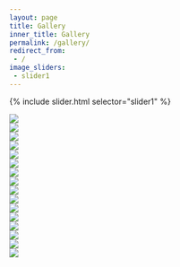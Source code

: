 ```yaml
---
layout: page
title: Gallery
inner_title: Gallery
permalink: /gallery/
redirect_from:
 - /
image_sliders:
 - slider1
---
```


{% include slider.html selector="slider1" %}

<div class="main_block">
    <div class="inner_block">
        <a href="/assets/images/japanese_room.jpg"><img src="/assets/images/japanese_room.jpg"></a>
    </div>
    <div class="inner_block">
        <a href="/assets/images/vr_gallery.jpg"><img src="/assets/images/vr_gallery.jpg"></a>
    </div>
</div>

<div class="main_block">
    <div class="inner_block">
        <a href="/assets/images/fireplace_room_detail.jpg"><img src="/assets/images/fireplace_room_detail.jpg"></a>
    </div>
    <div class="inner_block">
        <a href="/assets/images/fireplace_room.jpg"><img src="/assets/images/fireplace_room.jpg"></a>
    </div>
</div>

<div class="main_block">
    <div class="inner_block">
        <a href="/assets/images/metals.jpg"><img src="/assets/images/metals.jpg"></a>
    </div>
    <div class="inner_block">
        <a href="/assets/images/transmissive.jpg"><img src="/assets/images/transmissive.jpg"></a>
    </div>
</div>

<div class="main_block">
    <div class="inner_block">
        <a href="/assets/images/ior.jpg"><img src="/assets/images/ior.jpg"></a>
    </div>
    <div class="inner_block">
        <a href="/assets/images/coffee.jpg"><img src="/assets/images/coffee.jpg"></a>
    </div>
</div>

<div class="main_block">
    <div class="inner_block">
        <a href="/assets/images/waterbottle_metal.jpg"><img src="/assets/images/waterbottle_metal.jpg"></a>
    </div>
    <div class="inner_block">
        <a href="/assets/images/waterbottle_plastic.jpg"><img src="/assets/images/waterbottle_plastic.jpg"></a>
    </div>
</div>

<div class="main_block">
    <div class="inner_block">
        <a href="/assets/images/shoe_blue.jpg"><img src="/assets/images/shoe_blue.jpg"></a>
    </div>
    <div class="inner_block">
        <a href="/assets/images/shoe_pink.jpg"><img src="/assets/images/shoe_pink.jpg"></a>
    </div>
</div>

<div class="main_block">
    <div class="inner_block">
        <a href="/assets/images/shoe_black.jpg"><img src="/assets/images/shoe_black.jpg"></a>
    </div>
    <div class="inner_block">
        <a href="/assets/images/wall_two_halves.jpg"><img src="/assets/images/wall_two_halves.jpg"></a>
    </div>
</div>

<div class="main_block">
    <div class="inner_block">
        <a href="/assets/images/alliance_ring.jpg"><img src="/assets/images/alliance_ring.jpg"></a>
    </div>
    <div class="inner_block">
        <a href="/assets/images/alpha_blend_mode_test.jpg"><img src="/assets/images/alpha_blend_mode_test.jpg"></a>
    </div>
</div>
